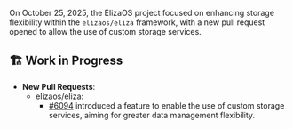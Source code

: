 On October 25, 2025, the ElizaOS project focused on enhancing storage flexibility within the `elizaos/eliza` framework, with a new pull request opened to allow the use of custom storage services.

## 🏗️ Work in Progress
- **New Pull Requests**:
  - elizaos/eliza:
    - [#6094](https://github.com/elizaos/eliza/pull/6094) introduced a feature to enable the use of custom storage services, aiming for greater data management flexibility.
